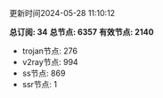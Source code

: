 更新时间2024-05-28 11:10:12

**总订阅: 34**
**总节点: 6357**
**有效节点: 2140**
- trojan节点: 276
- v2ray节点: 994
- ss节点: 869
- ssr节点: 1
